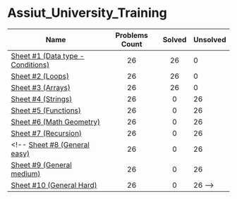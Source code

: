 # Assiut_University_Training

| Name | Problems Count | Solved | Unsolved
|---|:---:|:---:|---|
[Sheet #1 (Data type - Conditions)](https://codeforces.com/group/MWSDmqGsZm/contest/219158)|26|26|0
[Sheet #2 (Loops)](https://codeforces.com/group/MWSDmqGsZm/contest/219432)|26|26|0
[Sheet #3 (Arrays)](https://codeforces.com/group/MWSDmqGsZm/contest/219774)|26|26|0
[Sheet #4 (Strings)](https://codeforces.com/group/MWSDmqGsZm/contest/219856)|26|0|26
[Sheet #5 (Functions)](https://codeforces.com/group/MWSDmqGsZm/contest/223205)|26|0|26
[Sheet #6 (Math Geometry)](https://codeforces.com/group/MWSDmqGsZm/contest/223338)|26|0|26
[Sheet #7 (Recursion)](https://codeforces.com/group/MWSDmqGsZm/contest/223339)|26|0|26
<!-- [Sheet #8 (General easy)](https://codeforces.com/group/MWSDmqGsZm/contest/223206)|26|0|26
[Sheet #9 (General medium)](https://codeforces.com/group/MWSDmqGsZm/contest/223207)|26|0|26
[Sheet #10 (General Hard)](https://codeforces.com/group/MWSDmqGsZm/contest/223340)|26|0|26 -->





